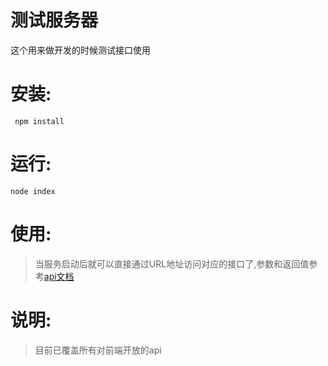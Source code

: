 # 测试服务器
这个用来做开发的时候测试接口使用

# 安装:
```
 npm install
```

# 运行:
```
node index
```

# 使用:
> 当服务启动后就可以直接通过URL地址访问对应的接口了,参数和返回值参考[api文档](http://gitlab.wishbao.com/wishbao-frontend/api-wiki)

# 说明:
> 目前已覆盖所有对前端开放的api
